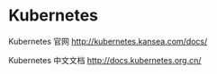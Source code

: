 # Kubernetes
Kubernetes 官网      http://kubernetes.kansea.com/docs/ 

Kubernetes 中文文档   http://docs.kubernetes.org.cn/    
